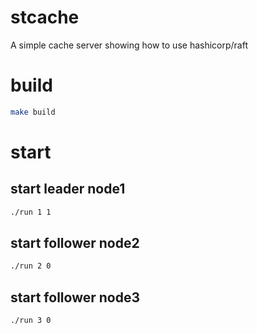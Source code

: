 # stcache
A simple cache server showing how to use hashicorp/raft

# build

```bash
make build
```

# start

## start leader node1

```bash
./run 1 1
```

## start follower node2

```bash
./run 2 0
```

## start follower node3

```bash
./run 3 0
```